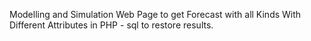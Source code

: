 Modelling and Simulation Web Page to get Forecast with all Kinds With Different Attributes in PHP  - sql to restore results.